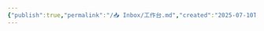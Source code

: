 ```yaml
---
{"publish":true,"permalink":"/📥 Inbox/工作台.md","created":"2025-07-10T22:11:33.482+08:00","modified":"2025-07-10T22:11:41.291+08:00","published":"2025-07-10T22:11:41.291+08:00","cssclasses":""}
---
```


